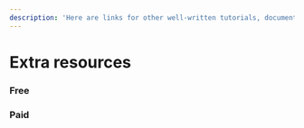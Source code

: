 ```yaml
---
description: 'Here are links for other well-written tutorials, documentation or books.'
---
```


# Extra resources

### Free

### Paid

